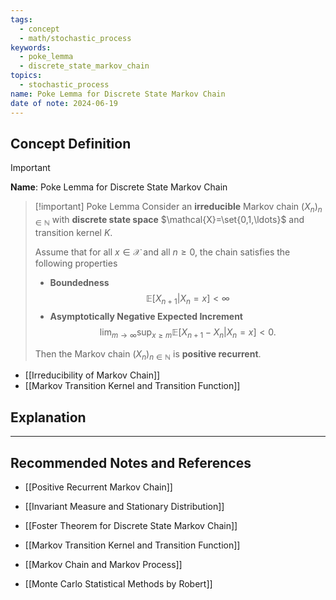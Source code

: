 ```yaml
---
tags:
  - concept
  - math/stochastic_process
keywords:
  - poke_lemma
  - discrete_state_markov_chain
topics:
  - stochastic_process
name: Poke Lemma for Discrete State Markov Chain
date of note: 2024-06-19
---
```


## Concept Definition

>[!important]
>**Name**: Poke Lemma for Discrete State Markov Chain

>[!important] Poke Lemma
>Consider an **irreducible** Markov chain $(X_n)_{n\in \mathbb{N}}$ with **discrete state space** $\mathcal{X}=\set{0,1,\ldots}$ and transition kernel $K$. 
>
>Assume that for all $x\in \mathcal{X}$ and all $n\ge 0$,  the chain satisfies the following properties
>- **Boundedness** $$\mathbb{E}\left[  X_{n+1} | X_n = x \right] < \infty$$  
>- **Asymptotically Negative Expected Increment** $$\lim_{m\rightarrow \infty}\sup_{x \ge m}\mathbb{E}\left[  X_{n+1} - X_{n} | X_n = x \right] < 0.$$ 
>  
>Then the Markov chain $(X_n)_{n\in \mathbb{N}}$ is **positive recurrent**.

- [[Irreducibility of Markov Chain]]
- [[Markov Transition Kernel and Transition Function]]



## Explanation





-----------
##  Recommended Notes and References

- [[Positive Recurrent Markov Chain]]
- [[Invariant Measure and Stationary Distribution]]

- [[Foster Theorem for Discrete State Markov Chain]]

- [[Markov Transition Kernel and Transition Function]]
- [[Markov Chain and Markov Process]]

- [[Monte Carlo Statistical Methods by Robert]]